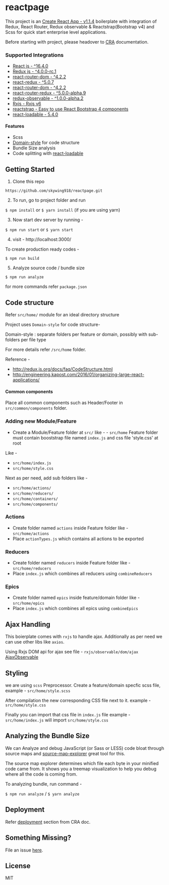 # reactpage


This project is an [Create React App - v1.1.4](https://github.com/facebookincubator/create-react-app) boilerplate
with integration of Redux, React Router, Redux observable & Reactstrap(Bootstrap v4) and Scss for quick start enterprise level applications.


Before starting with project, please headover to [CRA](https://github.com/facebook/create-react-app/blob/master/packages/react-scripts/template/README.md
) documentation.


### Supported Integrations

- [React js - ^16.4.0](https://facebook.github.io/react/)
- [Redux js - ^4.0.0-rc.1](http://redux.js.org/)
- [react-router-dom - ^4.2.2](https://github.com/ReactTraining/react-router)
- [react-redux - ^5.0.7](https://github.com/reactjs/react-redux)
- [react-router-dom - ^4.2.2](https://github.com/ReactTraining/react-router/tree/master/packages/react-router-dom)
- [react-router-redux - ^5.0.0-alpha.9](https://github.com/ReactTraining/react-router/tree/master/packages/react-router-redux)
- [redux-observable - ^1.0.0-alpha.2](https://redux-observable.js.org)
- [Rxjs - Rxjs v6](https://github.com/ReactiveX/rxjs)
- [reactstrap - Easy to use React Bootstrap 4 components](https://reactstrap.github.io/)
- [react-loadable - 5.4.0](https://github.com/jamiebuilds/react-loadable)


#### Features

- Scss
- [Domain-style](https://github.com/reactjs/redux/blob/master/docs/faq/CodeStructure.md) for code structure
- Bundle Size analysis
- Code splitting with [react-loadable](https://github.com/jamiebuilds/react-loadable)

## Getting Started

1. Clone this repo

`https://github.com/skywing918/reactpage.git`

2. To run, go to project folder and run

`$ npm install`
or
`$ yarn install` (if you are using yarn)

3. Now start dev server by running -

`$ npm run start`
or
`$ yarn start`

4. visit - http://localhost:3000/

To create production ready codes -

`$ npm run build`

5. Analyze source code / bundle size

`$ npm run analyze`

for more commands refer `package.json`


## Code structure

Refer `src/home/` module for an ideal directory structure

Project uses `Domain-style` for code structure-

Domain-style : separate folders per feature or domain, possibly with sub-folders per file type

For more details refer `/src/home` folder.

Reference -

- http://redux.js.org/docs/faq/CodeStructure.html
- http://engineering.kapost.com/2016/01/organizing-large-react-applications/

#### Common components

Place all common components such as Header/Footer in `src/common/components` folder.


### Adding new Module/Feature

- Create a Module/Feature folder at `src/`
like - - `src/home`
Feature folder must contain booststrap file named `index.js` and css file 'style.css' at root

Like -

- `src/home/index.js`
- `src/home/style.css`

Next as per need, add sub folders like -

- `src/home/actions/`
- `src/home/reducers/`
- `src/home/containers/`
- `src/home/components/`


### Actions

- Create folder named `actions` inside Feature folder like - `src/home/actions`
- Place `actionTypes.js` which contains all actions to be exported

### Reducers

 - Create folder named `reducers` inside Feature folder like - `src/home/reducers`
- Place `index.js` which combines all reducers using `combineReducers`

### Epics

- Create folder named `epics` inside feature/domain folder like - `src/home/epics`
- Place `index.js` which combines all epics using `combineEpics`

## Ajax Handling

This boierplate comes with `rxjs` to handle ajax. Additionally as per need we can use other libs like `axios`.

Using Rxjs DOM api for ajax see file - `rxjs/observable/dom/ajax`
[AjaxObservable](http://reactivex.io/rxjs/file/es6/observable/dom/AjaxObservable.js.html)

## Styling

we are using `scss` Preprocessor. Create a feature/domain specfic scss file, example - `src/home/style.scss`

After compilation the new corresponding CSS file next to it.
example - `src/home/style.css`

Finally you can import that css file in `index.js` file
example - `src/home/index.js` will import `src/home/style.css`

## Analyzing the Bundle Size

We can Analyze and debug JavaScript (or Sass or LESS) code bloat through source maps and [source-map-explorer](https://www.npmjs.com/package/source-map-explorer) great tool for this.

The source map explorer determines which file each byte in your minified code came from. It shows you a treemap visualization to help you debug where all the code is coming from.

To analyzing bundle, run command -

`$ npm run analyze` / `$ yarn analyze`


## Deployment

Refer [deployment](https://github.com/facebook/create-react-app/blob/master/packages/react-scripts/template/README.md#deployment) section from CRA doc.


## Something Missing?

File an issue [here](https://github.com/skywing918/reactpage/issues).


## License

MIT

